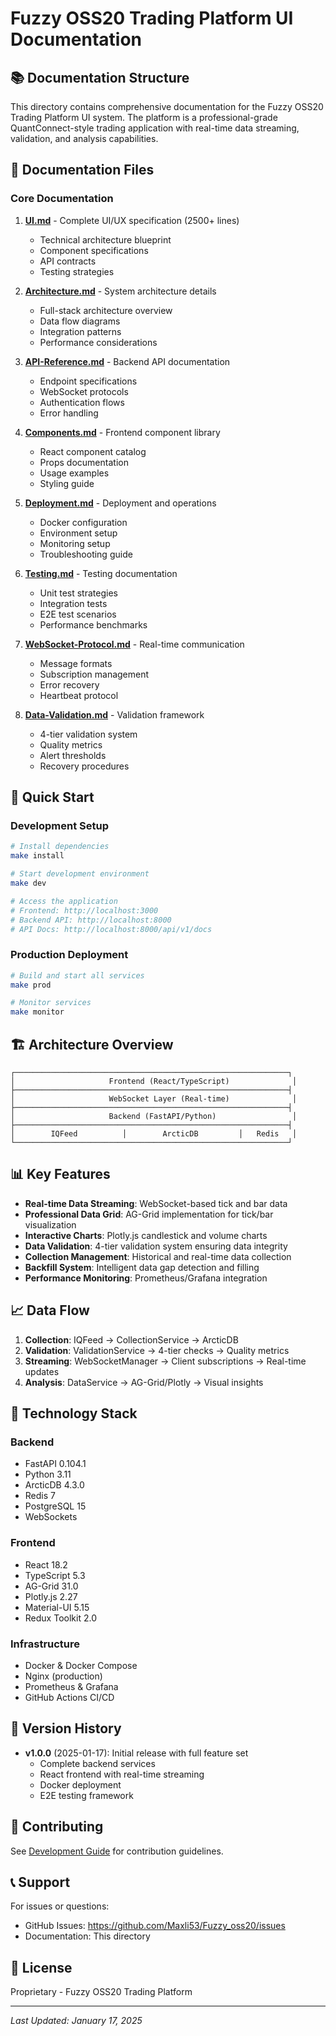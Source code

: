 # Fuzzy OSS20 Trading Platform UI Documentation

## 📚 Documentation Structure

This directory contains comprehensive documentation for the Fuzzy OSS20 Trading Platform UI system. The platform is a professional-grade QuantConnect-style trading application with real-time data streaming, validation, and analysis capabilities.

## 📄 Documentation Files

### Core Documentation

1. **[UI.md](./UI.md)** - Complete UI/UX specification (2500+ lines)
   - Technical architecture blueprint
   - Component specifications
   - API contracts
   - Testing strategies

2. **[Architecture.md](./Architecture.md)** - System architecture details
   - Full-stack architecture overview
   - Data flow diagrams
   - Integration patterns
   - Performance considerations

3. **[API-Reference.md](./API-Reference.md)** - Backend API documentation
   - Endpoint specifications
   - WebSocket protocols
   - Authentication flows
   - Error handling

4. **[Components.md](./Components.md)** - Frontend component library
   - React component catalog
   - Props documentation
   - Usage examples
   - Styling guide

5. **[Deployment.md](./Deployment.md)** - Deployment and operations
   - Docker configuration
   - Environment setup
   - Monitoring setup
   - Troubleshooting guide

6. **[Testing.md](./Testing.md)** - Testing documentation
   - Unit test strategies
   - Integration tests
   - E2E test scenarios
   - Performance benchmarks

7. **[WebSocket-Protocol.md](./WebSocket-Protocol.md)** - Real-time communication
   - Message formats
   - Subscription management
   - Error recovery
   - Heartbeat protocol

8. **[Data-Validation.md](./Data-Validation.md)** - Validation framework
   - 4-tier validation system
   - Quality metrics
   - Alert thresholds
   - Recovery procedures

## 🚀 Quick Start

### Development Setup
```bash
# Install dependencies
make install

# Start development environment
make dev

# Access the application
# Frontend: http://localhost:3000
# Backend API: http://localhost:8000
# API Docs: http://localhost:8000/api/v1/docs
```

### Production Deployment
```bash
# Build and start all services
make prod

# Monitor services
make monitor
```

## 🏗️ Architecture Overview

```
┌─────────────────────────────────────────────────────────────┐
│                     Frontend (React/TypeScript)              │
├─────────────────────────────────────────────────────────────┤
│                     WebSocket Layer (Real-time)              │
├─────────────────────────────────────────────────────────────┤
│                     Backend (FastAPI/Python)                 │
├─────────────────────────────────────────────────────────────┤
│        IQFeed          │        ArcticDB         │   Redis   │
└─────────────────────────────────────────────────────────────┘
```

## 📊 Key Features

- **Real-time Data Streaming**: WebSocket-based tick and bar data
- **Professional Data Grid**: AG-Grid implementation for tick/bar visualization
- **Interactive Charts**: Plotly.js candlestick and volume charts
- **Data Validation**: 4-tier validation system ensuring data integrity
- **Collection Management**: Historical and real-time data collection
- **Backfill System**: Intelligent data gap detection and filling
- **Performance Monitoring**: Prometheus/Grafana integration

## 📈 Data Flow

1. **Collection**: IQFeed → CollectionService → ArcticDB
2. **Validation**: ValidationService → 4-tier checks → Quality metrics
3. **Streaming**: WebSocketManager → Client subscriptions → Real-time updates
4. **Analysis**: DataService → AG-Grid/Plotly → Visual insights

## 🔧 Technology Stack

### Backend
- FastAPI 0.104.1
- Python 3.11
- ArcticDB 4.3.0
- Redis 7
- PostgreSQL 15
- WebSockets

### Frontend
- React 18.2
- TypeScript 5.3
- AG-Grid 31.0
- Plotly.js 2.27
- Material-UI 5.15
- Redux Toolkit 2.0

### Infrastructure
- Docker & Docker Compose
- Nginx (production)
- Prometheus & Grafana
- GitHub Actions CI/CD

## 📝 Version History

- **v1.0.0** (2025-01-17): Initial release with full feature set
  - Complete backend services
  - React frontend with real-time streaming
  - Docker deployment
  - E2E testing framework

## 🤝 Contributing

See [Development Guide](./Development.md) for contribution guidelines.

## 📞 Support

For issues or questions:
- GitHub Issues: https://github.com/Maxli53/Fuzzy_oss20/issues
- Documentation: This directory

## 📜 License

Proprietary - Fuzzy OSS20 Trading Platform

---

*Last Updated: January 17, 2025*